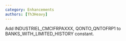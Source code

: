 ```yaml
---
category: Enhancements
authors: [Th3Heavy]
---
```


Add INDUSTRIEL_CMCIFRPAXXX, QONTO_QNTOFRP1 to BANKS_WITH_LIMITED_HISTORY constant.

